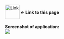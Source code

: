 

[<img align="left" alt="Link" width="48px" src="https://user-images.githubusercontent.com/61249196/97801755-386b3700-1c3f-11eb-8bc0-0a159a22e94c.png" />][Link]
 <br><b><- Link to this page</b>
 
 <br>
<b>Screenshot of application: </b><br>
<img src="https://user-images.githubusercontent.com/61249196/96627457-2ae5b100-1311-11eb-9426-0bc5fc0fd2c5.png">



[Link]: https://listing-yt-videos.netlify.app/
